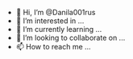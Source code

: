 - 👋 Hi, I’m @Danila001rus
- 👀 I’m interested in ...
- 🌱 I’m currently learning ...
- 💞️ I’m looking to collaborate on ...
- 📫 How to reach me ...

<!---
Danila001rus/Danila001rus is a ✨ special ✨ repository because its `README.md` (this file) appears on your GitHub profile.
You can click the Preview link to take a look at your changes.
--->
